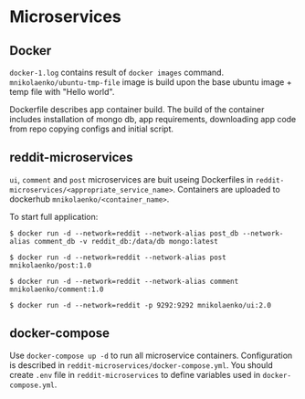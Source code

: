# Microservices
## Docker
```docker-1.log``` contains result of ```docker images``` command.
```mnikolaenko/ubuntu-tmp-file``` image is build upon the base ubuntu image +
temp file with "Hello world".

Dockerfile describes app container build. The build of the container includes
installation of mongo db, app requirements, downloading app code from repo
copying configs and initial script.

## reddit-microservices
```ui```, ```comment``` and ```post``` microservices are buit useing Dockerfiles
in ```reddit-microservices/<appropriate_service_name>```. Containers are
uploaded to dockerhub ```mnikolaenko/<container_name>```.

To start full application:
```
$ docker run -d --network=reddit --network-alias post_db --network-alias comment_db -v reddit_db:/data/db mongo:latest

$ docker run -d --network=reddit --network-alias post mnikolaenko/post:1.0

$ docker run -d --network=reddit --network-alias comment mnikolaenko/comment:1.0

$ docker run -d --network=reddit -p 9292:9292 mnikolaenko/ui:2.0
```

## docker-compose
Use ```docker-compose up -d``` to run all microservice containers. Configuration
is described in ```reddit-microservices/docker-compose.yml```. You should create
```.env``` file in ```reddit-microservices``` to define variables used in
```docker-compose.yml```.
